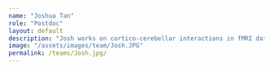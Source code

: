 ```yaml
---
name: "Joshua Tan"
role: "Postdoc"
layout: default
description: "Josh works on cortico-cerebellar interactions in fMRI data. His research focuses on the contribution of these interactions to learning and expertise, and the generalisation of the cerebellum’s role across both motor and non-motor actions."
image: "/assets/images/team/Josh.JPG"
permalink: /teams/Josh.jpg/
---
```


